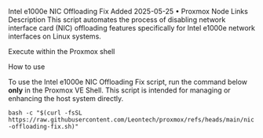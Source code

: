 Intel e1000e NIC Offloading Fix
Added 2025-05-25
•
Proxmox Node
Links
Description
This script automates the process of disabling network interface card (NIC) offloading features specifically for Intel e1000e network interfaces on Linux systems.

Execute within the Proxmox shell

How to use

To use the Intel e1000e NIC Offloading Fix script, run the command below **only** in the Proxmox VE Shell. This script is intended for managing or enhancing the host system directly.

```bash -c "$(curl -fsSL https://raw.githubusercontent.com/Leontech/proxmox/refs/heads/main/nic-offloading-fix.sh)"```

